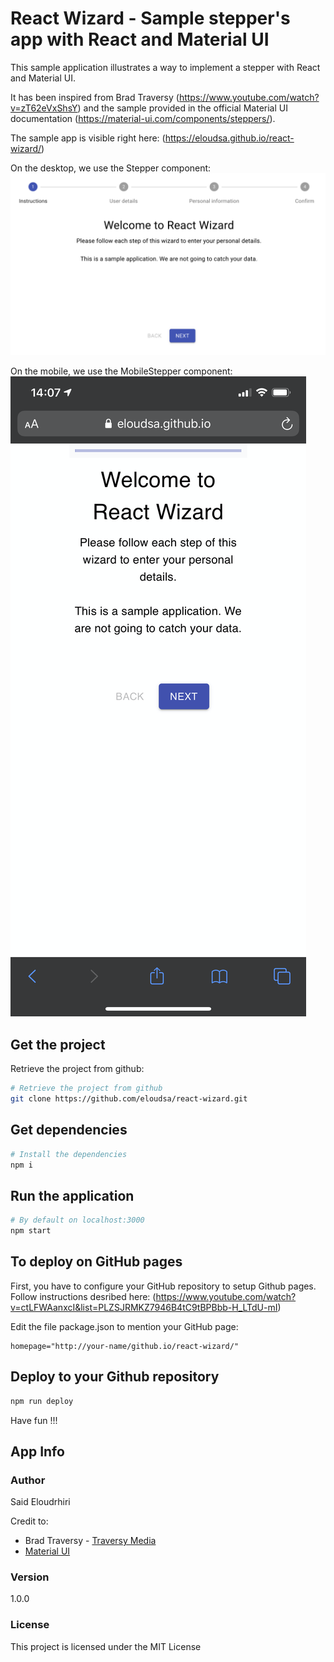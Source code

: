# React Wizard - Sample stepper's app with React and Material UI

This sample application illustrates a way to implement a stepper with React and Material UI.

It has been inspired from Brad Traversy (https://www.youtube.com/watch?v=zT62eVxShsY) and the sample provided in the official Material UI documentation (https://material-ui.com/components/steppers/).

The sample app is visible right here: (https://eloudsa.github.io/react-wizard/)

On the desktop, we use the Stepper component:
![Desktop version](./doc/screenshot.png)


On the mobile, we use the MobileStepper component:
![Mobile version](./doc/screenshot-mobile.png)

## Get the project

Retrieve the project from github:

```bash
# Retrieve the project from github
git clone https://github.com/eloudsa/react-wizard.git
```

## Get dependencies

```bash
# Install the dependencies
npm i
```

## Run the application

```bash
# By default on localhost:3000
npm start
```

## To deploy on GitHub pages

First, you have to configure your GitHub repository to setup Github pages.
Follow instructions desribed here: (https://www.youtube.com/watch?v=ctLFWAanxcI&list=PLZSJRMKZ7946B4tC9tBPBbb-H_LTdU-mI)

Edit the file package.json to mention your GitHub page:

```
homepage="http://your-name/github.io/react-wizard/"
```

## Deploy to your Github repository

```bash
npm run deploy
```

Have fun !!!

## App Info

### Author

Said Eloudrhiri

Credit to:

- Brad Traversy - [Traversy Media](http://www.traversymedia.com)
- [Material UI](https://material-ui.com/)

### Version

1.0.0

### License

This project is licensed under the MIT License
